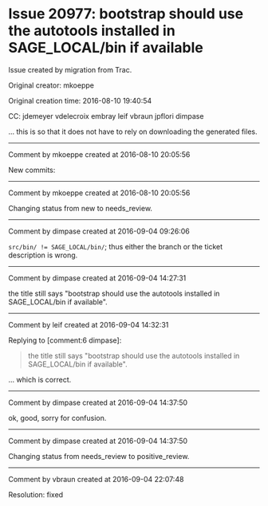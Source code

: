 # Issue 20977: bootstrap should use the autotools installed in SAGE_LOCAL/bin if available

Issue created by migration from Trac.

Original creator: mkoeppe

Original creation time: 2016-08-10 19:40:54

CC:  jdemeyer vdelecroix embray leif vbraun jpflori dimpase

... this is so that it does not have to rely on downloading the generated files.


---

Comment by mkoeppe created at 2016-08-10 20:05:56

New commits:


---

Comment by mkoeppe created at 2016-08-10 20:05:56

Changing status from new to needs_review.


---

Comment by dimpase created at 2016-09-04 09:26:06

`src/bin/ != SAGE_LOCAL/bin/`; thus either the branch or the ticket description is wrong.


---

Comment by dimpase created at 2016-09-04 14:27:31

the title still says "bootstrap should use the autotools installed in SAGE_LOCAL/bin if available".


---

Comment by leif created at 2016-09-04 14:32:31

Replying to [comment:6 dimpase]:
> the title still says "bootstrap should use the autotools installed in SAGE_LOCAL/bin if available".

... which is correct.


---

Comment by dimpase created at 2016-09-04 14:37:50

ok, good, sorry for confusion.


---

Comment by dimpase created at 2016-09-04 14:37:50

Changing status from needs_review to positive_review.


---

Comment by vbraun created at 2016-09-04 22:07:48

Resolution: fixed
